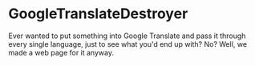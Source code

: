 # GoogleTranslateDestroyer
Ever wanted to put something into Google Translate and pass it through every single language, just to see what you'd end up with? No? Well, we made a web page for it anyway.
